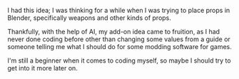 I had this idea; I was thinking for a while when I was trying to place props in Blender, specifically weapons and other kinds of props. 

Thankfully, with the help of AI, my add-on idea came to fruition, as I had never done coding before other than changing some values from a guide or someone telling me what I should do for some modding software for games.

I'm still a beginner when it comes to coding myself, so maybe I should try to get into it more later on.
